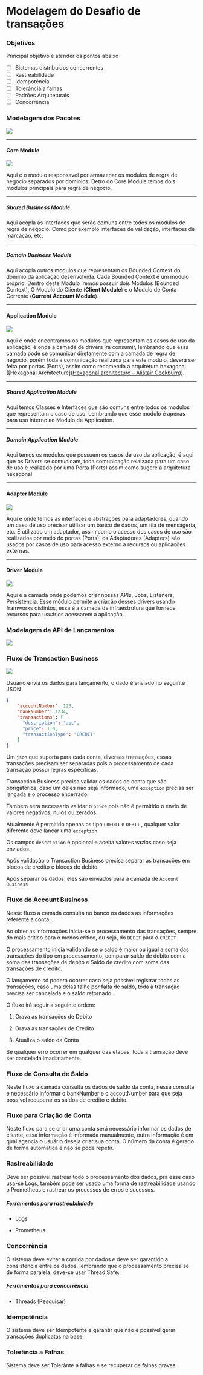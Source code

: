 # Modelagem do Desafio de transações

### Objetivos

Principal objetivo é atender os pontos abaixo

- [ ] Sistemas distribuídos concorrentes  
- [ ] Rastreabilidade  
- [ ] Idempotência  
- [ ] Tolerância a falhas  
- [ ] Padrões Arquiteturais  
- [ ] Concorrência

### Modelagem dos Pacotes

![](./gift/modules-transaction-application.gif)

----

#### Core Module

![](./gift/core-module-representation.gif)

Aqui é o modulo responsavel por armazenar os modulos de regra de negocio separados por dominios. Detro do Core Module temos dois modulos principais para regra de negocio.

----

##### Shared Business Module

Aqui acopla as interfaces que serão comuns entre todos os modulos de regra de negocio. Como por exemplo interfaces de validação, interfaces de marcação, etc.

----

##### Domain Business Module

Aqui acopla outros modulos que representam os Bounded Context do dominio da aplicação desenvolvida. Cada Bounded Context é um modulo próprio. Dentro deste Modulo iremos possuir dois Modulos (Bounded Context), O Modulo do Cliente (**Client Module**) e o Modulo de Conta Corrente (**Current Account Module**).

---

#### Application Module

![](./gift/application-module-representation.gif)

Aqui é onde encontramos os modulos que representam os casos de uso da aplicação, é onde a camada de drivers irá consumir, lembrando que essa camada pode se comunicar diretamente com a camada de regra de negocio, porém toda a comunicação realizada para este modulo, deverá ser feita por portas (Ports), assim como recomenda a arquitetura hexagonal ([Hexagonal Architecture]([Hexagonal architecture &#8211; Alistair Cockburn](https://alistair.cockburn.us/hexagonal-architecture/))).

---

##### Shared Application Module

Aqui temos Classes e Interfaces que são comuns entre todos os modulos que representam o caso de uso. Lembrando que esse modulo é apenas para uso interno ao Modulo de Application.

---

##### Domain Application Module

Aqui temos os modulos que possuem os casos de uso da aplicação, é aqui que os Drivers se comunicam, toda comunicação relaizada para um caso de uso é realizado por uma Porta (Ports) assim como sugere a arquitetura hexagonal.

---

#### Adapter Module

![](/Users/silva01/workspace/api%20de%20lancamentos/documents/gift/adapter-module-representation.gif)



Aqui é onde temos as interfaces e abstrações para adaptadores, quando um caso de uso precisar utilizar um banco de dados, um fila de mensageria, etc. É utilizado um adaptador, assim como o acesso dos casos de uso são realizados por meio de portas (Ports), os Adaptadores (Adapters) são usados por casos de uso para acesso externo a recursos ou aplicações externas.

---

#### Driver Module

![](/Users/silva01/workspace/api%20de%20lancamentos/documents/gift/drive-module-representation.gif)

Aqui é a camada onde podemos criar nossas APIs, Jobs, Listeners, Persistencia. Esse módulo permite a criação desses drivers usando framworks distintos, essa é a camada de infraestrutura que fornece recursos para usuários acessarem a aplicação.

### Modelagem da API de Lançamentos

![](./images/domain-model.png)

### Fluxo do Transaction Business

![](./images/2023-09-09-20-56-43-image.png)

Usuário envia os dados para lançamento, o dado é enviado no seguinte JSON

```json
{
    "accountNumber": 123,
    "bankNumber": 1234,
    "transactions": [
      "description": "abc",
      "price": 1.0,
      "transactionType": "CREDIT"
    ]
}
```

Um `json` que suporta para cada conta, diversas transações, essas transações precisam ser separadas pois o processamento de cada transação possui regras especificas.

Transaction Business precisa validar os dados de conta que são obrigatorios, caso um deles não seja informado, uma `exception` precisa ser lançada e o processo encerrado.

Também será necessario validar o `price` pois não é permitido o envio de valores negativos, nulos ou zerados.

Atualmente é permitido apenas os tipo `CREDIT` e `DEBIT` , qualquer valor diferente deve lançar uma `exception`

Os campos `description`  é opcional e aceita valores vazios caso seja enviados.

Após validação o Transaction Business precisa separar as transações em blocos de credito e blocos de debito.

Após separar os dados, eles são enviados para a camada de `Account Business`

### Fluxo do Account Business

Nesse fluxo a camada consulta no banco os dados as informações referente a conta.

Ao obter as informações inicia-se o processamento das transações, sempre do mais critico para o menos critico, ou seja, do `DEBIT` para o `CREDIT` 

O processamento inicia validando se o saldo é maior ou igual a soma das transações do tipo em processamento, comparar saldo de debito com a soma das transações de debito e Saldo de credito com soma das transações de credito.

O lançamento só poderá ocorrer caso seja possível registrar todas as transações, caso uma delas falhe por falta de saldo, toda a transação precisa ser cancelada e o saldo retornado.

O fluxo irá seguir a seguinte ordem:

1. Grava as transações de Debito

2. Grava as transações de Credito

3. Atualiza o saldo da Conta

Se qualquer erro ocorrer em qualquer das etapas, toda a transação deve ser cancelada imadiatamente.

### Fluxo de Consulta de Saldo

Neste fluxo a camada consulta os dados de saldo da conta, nessa consulta é necessário informar o bankNumber e o accoutNumber para que seja possível recuperar os saldos de credito e debito.

### Fluxo para Criação de Conta

Neste fluxo para se criar uma conta será necessário informar os dados de cliente, essa informação é informada manualmente, outra informação é em qual agencia o usuário deseja criar sua conta. O número da conta é gerado de forma automatica e não se pode repetir.

### Rastreabilidade

Deve ser possível rastrear todo o processamento dos dados, pra esse caso usa-se Logs, também pode ser usado uma forma de rastreabilidade usando o Prometheus e rastrear os processos de erros e sucessos.

##### Ferramentas para rastreabilidade

- Logs

- Prometheus

### Concorrência

O sistema deve evitar a corrida por dados e deve ser garantido a consistência entre os dados. lembrando que o processamento precisa se de forma paralela, deve-se usar Thread Safe.

##### Ferramentas para concorrência

- Threads (Pesquisar)

### Idempotência

O sistema deve ser Idempotente e garantir que não é possível gerar transações duplicatas na base.

### Tolerância a Falhas

Sistema deve ser Tolerânte a falhas e se recuperar de falhas graves.
